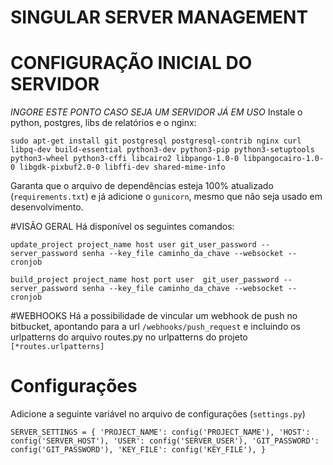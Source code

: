 # SINGULAR SERVER MANAGEMENT #

# CONFIGURAÇÃO INICIAL DO SERVIDOR

_INGORE ESTE PONTO CASO SEJA UM SERVIDOR JÁ EM USO_
Instale o python, postgres, libs de relatórios e o nginx:

`sudo apt-get install git postgresql postgresql-contrib nginx curl libpq-dev build-essential python3-dev python3-pip python3-setuptools python3-wheel python3-cffi libcairo2 libpango-1.0-0 libpangocairo-1.0-0 libgdk-pixbuf2.0-0 libffi-dev shared-mime-info
`

Garanta que o arquivo de dependências esteja 100% atualizado (`requirements.txt`) e já adicione o `gunicorn`, mesmo que não seja usado em desenvolvimento.

#VISÃO GERAL
Há disponível os seguintes comandos:

`update_project project_name host user git_user_password --server_password senha --key_file caminho_da_chave --websocket --cronjob`

`build_project project_name host port user  git_user_password --server_password senha --key_file caminho_da_chave --websocket --cronjob`

#WEBHOOKS
Há a possibilidade de vincular um webhook de push no bitbucket, apontando para a url `/webhooks/push_request` e incluindo os urlpatterns do arquivo routes.py no urlpatterns do projeto `[*routes.urlpatterns]` 

# Configurações
Adicione a seguinte variável no arquivo de configurações (`settings.py`)

`SERVER_SETTINGS = {
    'PROJECT_NAME': config('PROJECT_NAME'),
    'HOST': config('SERVER_HOST'),
    'USER': config('SERVER_USER'),
    'GIT_PASSWORD': config('GIT_PASSWORD'),
    'KEY_FILE': config('KEY_FILE'),
}
`